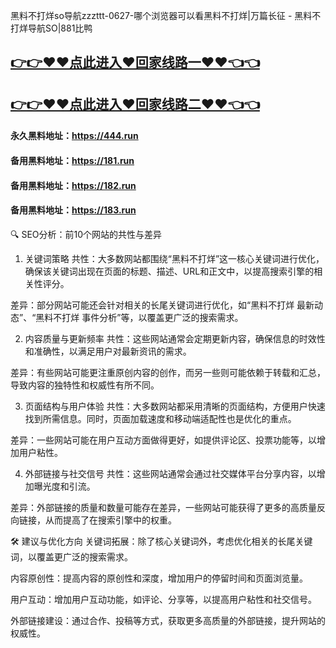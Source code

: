 黑料不打烊so导航zzzttt-0627-哪个浏览器可以看黑料不打烊|万篇长征 - 黑料不打烊导航SO|881比鸭

## [👉👉♥♥点此进入♥回家线路一♥♥👈👈](https://unpkg.com/182run/index.html)
## [👉👉♥♥点此进入♥回家线路二♥♥👈👈](https://unpkg.com/182-1run/index.html)

#### 永久黑料地址：https://444.run
#### 备用黑料地址：https://181.run
#### 备用黑料地址：https://182.run
#### 备用黑料地址：https://183.run

🔍 SEO分析：前10个网站的共性与差异
1. 关键词策略
共性：大多数网站都围绕“黑料不打烊”这一核心关键词进行优化，确保该关键词出现在页面的标题、描述、URL和正文中，以提高搜索引擎的相关性评分。

差异：部分网站可能还会针对相关的长尾关键词进行优化，如“黑料不打烊 最新动态”、“黑料不打烊 事件分析”等，以覆盖更广泛的搜索需求。

2. 内容质量与更新频率
共性：这些网站通常会定期更新内容，确保信息的时效性和准确性，以满足用户对最新资讯的需求。

差异：有些网站可能更注重原创内容的创作，而另一些则可能依赖于转载和汇总，导致内容的独特性和权威性有所不同。

3. 页面结构与用户体验
共性：大多数网站都采用清晰的页面结构，方便用户快速找到所需信息。同时，页面加载速度和移动端适配性也是优化的重点。

差异：一些网站可能在用户互动方面做得更好，如提供评论区、投票功能等，以增加用户粘性。

4. 外部链接与社交信号
共性：这些网站通常会通过社交媒体平台分享内容，以增加曝光度和引流。

差异：外部链接的质量和数量可能存在差异，一些网站可能获得了更多的高质量反向链接，从而提高了在搜索引擎中的权重。


🛠️ 建议与优化方向
关键词拓展：除了核心关键词外，考虑优化相关的长尾关键词，以覆盖更广泛的搜索需求。

内容原创性：提高内容的原创性和深度，增加用户的停留时间和页面浏览量。

用户互动：增加用户互动功能，如评论、分享等，以提高用户粘性和社交信号。

外部链接建设：通过合作、投稿等方式，获取更多高质量的外部链接，提升网站的权威性。

